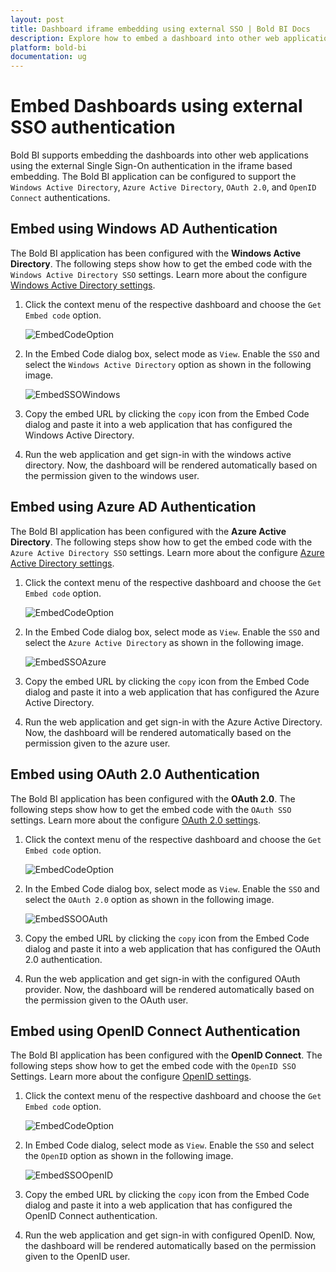 ```yaml
---
layout: post
title: Dashboard iframe embedding using external SSO | Bold BI Docs
description: Explore how to embed a dashboard into other web applications using the external Single Sign-On authentication in the iframe.
platform: bold-bi
documentation: ug
---
```


# Embed Dashboards using external SSO authentication

Bold BI supports embedding the dashboards into other web applications using the external Single Sign-On authentication in the iframe based embedding. The Bold BI application can be configured to support the `Windows Active Directory`, `Azure Active Directory`, `OAuth 2.0`, and `OpenID Connect` authentications.

## Embed using Windows AD Authentication

The Bold BI application has been configured with the **Windows Active Directory**. The following steps show how to get the embed code with the `Windows Active Directory SSO` settings. Learn more about the configure [Windows Active Directory settings](/site-administration/user-directory-settings/active-directory/active-directory/).

1. Click the context menu of the respective dashboard and choose the `Get Embed code` option. 

    ![EmbedCodeOption](/static/assets/iFrame-based/images/embed-option.png)
    
2. In the Embed Code dialog box, select mode as `View`.  Enable the `SSO` and select the `Windows Active Directory` option as shown in the following image.

    ![EmbedSSOWindows](/static/assets/iFrame-based/images/embed-sso-windows.png)

3. Copy the embed URL by clicking the `copy` icon from the Embed Code dialog and paste it into a web application that has configured the Windows Active Directory.

4. Run the web application and get sign-in with the windows active directory. Now, the dashboard will be rendered automatically based on the permission given to the windows user.

## Embed using Azure AD Authentication

The Bold BI application has been configured with the **Azure Active Directory**. The following steps show how to get the embed code with the `Azure Active Directory SSO` settings. Learn more about the configure [Azure Active Directory settings](/security-configuration/single-sign-on/azure-active-directory/).

1. Click the context menu of the respective dashboard and choose the `Get Embed code` option. 

    ![EmbedCodeOption](/static/assets/iFrame-based/images/embed-option.png)
    
2. In the Embed Code dialog box, select mode as `View`. Enable the `SSO` and select the `Azure Active Directory` as shown in the following image.

    ![EmbedSSOAzure](/static/assets/iFrame-based/images/embed-sso-azure.png)

3. Copy the embed URL by clicking the `copy` icon from the Embed Code dialog and paste it into a web application that has configured the Azure Active Directory.

4. Run the web application and get sign-in with the Azure Active Directory. Now, the dashboard will be rendered automatically based on the permission given to the azure user.

## Embed using OAuth 2.0 Authentication

The Bold BI application has been configured with the **OAuth 2.0**. The following steps show how to get the embed code with the `OAuth SSO` settings. Learn more about the configure [OAuth 2.0 settings](/security-configuration/single-sign-on/oauth-2.0-support/).

1. Click the context menu of the respective dashboard and choose the `Get Embed code` option. 

    ![EmbedCodeOption](/static/assets/iFrame-based/images/embed-option.png)
    
2. In the Embed Code dialog box, select mode as `View`. Enable the `SSO` and select  the `OAuth 2.0` option as shown in the following image.

    ![EmbedSSOOAuth](/static/assets/iFrame-based/images/embed-sso-oauth.png)

3. Copy the embed URL by clicking the `copy` icon from the Embed Code dialog and paste it into a web application that has configured the OAuth 2.0 authentication.

4. Run the web application and get sign-in with the configured OAuth provider. Now, the dashboard will be rendered automatically based on the permission given to the OAuth user.

## Embed using OpenID Connect Authentication

The Bold BI application has been configured with the **OpenID Connect**. The following steps show how to get the embed code with the `OpenID SSO` Settings. Learn more about the configure [OpenID settings](/security-configuration/single-sign-on/openid-support/).


1. Click the context menu of the respective dashboard and choose the `Get Embed code` option. 

    ![EmbedCodeOption](/static/assets/iFrame-based/images/embed-option.png)
    
2. In Embed Code dialog, select mode as `View`. Enable the `SSO` and select the `OpenID` option as shown in the following image.  

    ![EmbedSSOOpenID](/static/assets/iFrame-based/images/embed-sso-openid.png)

3. Copy the embed URL by clicking the `copy` icon from the Embed Code dialog and paste it into a web application that has configured the OpenID Connect authentication.

4. Run the web application and get sign-in with configured OpenID. Now, the dashboard will be rendered automatically based on the permission given to the OpenID user.
